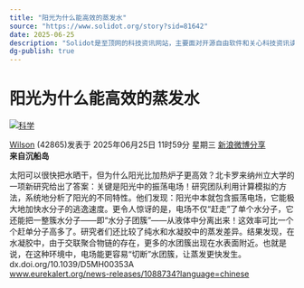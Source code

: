 ```yaml
---
title: "阳光为什么能高效的蒸发水"
source: "https://www.solidot.org/story?sid=81642"
date: 2025-06-25
description: "Solidot是至顶网的科技资讯网站，主要面对开源自由软件和关心科技资讯读者群，包括众多中国开源软件的开发者，爱好者和布道者。口号是“奇客的知识，重要的东西”。"
dg-publish: true
---
```


# 阳光为什么能高效的蒸发水

[![科学](https://icon.solidot.org/images/topics/topicscience.png?123)](https://www.solidot.org/search?tid=19 "科学")

[Wilson](https://www.solidot.org/~Wilson) (42865)发表于 2025年06月25日 11时59分 星期三 [新浪微博分享](https://service.weibo.com/share/share.php?url=//www.solidot.org/story?sid=81642&appkey=1370085986&title=%E9%98%B3%E5%85%89%E4%B8%BA%E4%BB%80%E4%B9%88%E8%83%BD%E9%AB%98%E6%95%88%E7%9A%84%E8%92%B8%E5%8F%91%E6%B0%B4 "新浪微博分享")  
**来自沉船岛**

太阳可以很快把水晒干，但为什么阳光比加热炉子更高效？北卡罗来纳州立大学的一项新研究给出了答案：关键是阳光中的振荡电场！研究团队利用计算模拟的方法，系统地分析了阳光的不同特性。他们发现：阳光中本就包含振荡电场，它能极大地加快水分子的逃逸速度。更令人惊讶的是，电场不仅“赶走”了单个水分子，它还能把一整簇水分子——即“水分子团簇”——从液体中分离出来！这效率可比一个个赶单分子高多了。研究者们还比较了纯水和水凝胶中的蒸发差异。结果发现，在水凝胶中，由于交联聚合物链的存在，更多的水团簇出现在水表面附近。也就是说，在这种环境中，电场能更容易“切断”水团簇，让蒸发更快发生。  
dx.doi.org/10.1039/D5MH00353A  
www.eurekalert.org/news-releases/1088734?language=chinese